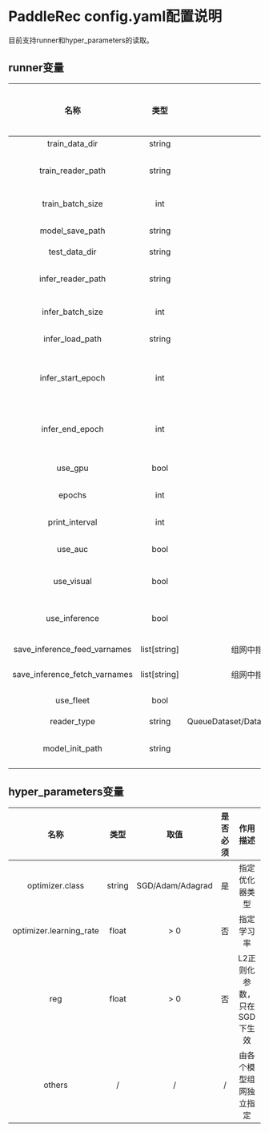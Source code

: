 # PaddleRec config.yaml配置说明

目前支持runner和hyper_parameters的读取。

## runner变量

|             名称              |     类型     |                           取值                            | 是否必须 |                               作用描述                               |
| :---------------------------: | :----------: | :-------------------------------------------------------: | :------: | :------------------------------------------------------------------: |
|             train_data_dir              |    string    |                           任意                            |    是    |                            指定训练数据目录                            |
|             train_reader_path              |    string    |                           任意                            |    是    |                指定训练时用的Reader()所在python文件地址                |
|             train_batch_size            |    int    |                           >= 1                           |    是    |                       指定train阶段的批训练样本数量                        |
|             model_save_path            |    string    |                           任意                           |    是    |                     指定train阶段完成后Save参数的地址                      |
|             test_data_dir              |    string    |                           任意                            |    是    |                            指定测试数据目录                            |
|             infer_reader_path              |    string    |                           任意                            |    是    |                指定测试时用的Reader()所在python文件地址                |
|             infer_batch_size            |    int    |                           >= 1                           |    是    |                       指定infer阶段的批训练样本数量                        |
|             infer_load_path            |    string    |                           任意                           |    是    |                     指定infer阶段开始时初始化模型地址                     |
|             infer_start_epoch            |    int    |                           >= 0                           |    是    |    初始化模型时从第几个epoch保留的参数开始加载（从0开始计数，包括本次）    |
|             infer_end_epoch            |    int    |                           >= 0                           |    是    |    初始化模型时到第几个epoch保留的参数停止加载（从0开始技术，不包括本次）    |
|             use_gpu            |    bool    |                           True/False                           |    是    |                       指定是否使用gpu，若为False则默认使用cpu                        |
|             epochs            |    int    |                           >= 1                           |    是    |                       指定train阶段需要训练几个epoch                        |
|             print_interval            |    int    |                           >= 1                           |    是    |                       训练指标打印batch间隔                        |
|             use_auc            |    bool    |                           True/False                           |    否    |                       在每个epoch开始时重置auc指标的值                        |
|             use_visual            |    bool    |                           True/False                           |    否    |                       开启模型训练的可视化功能，开启时需要安装visualDL                        |
|             use_inference            |    bool    |                           True/False                           |    否    |                     是否使用save_inference_model接口保存                      |
|             save_inference_feed_varnames         |    list[string]    |                      组网中指定Variable的name                      |    否    |                     预测模型的入口变量name                     |
|             save_inference_fetch_varnames         |    list[string]    |                      组网中指定Variable的name                      |    否    |                     预测模型的出口变量name                     |
|             use_fleet         |    bool    |                      True/False                      |    否    |                     指定是否使用分布式运行单机多卡或多机多卡                     |
|             reader_type         |    string    |                      QueueDataset/DataLoader/CustomizeDataLoader                    |    否    |                     指定使用的reader类型                     |
|             model_init_path         |    string    |                      任意                      |    否    |                     指定是否使用热启动，在训练初期加载初始化模型                     |


## hyper_parameters变量
|          名称           |  类型  |       取值       | 是否必须 |          作用描述           |
| :---------------------: | :----: | :--------------: | :------: | :-------------------------: |
|     optimizer.class     | string | SGD/Adam/Adagrad |    是    |       指定优化器类型        |
| optimizer.learning_rate | float  |       > 0        |    否    |         指定学习率          |
|           reg           | float  |       > 0        |    否    | L2正则化参数，只在SGD下生效 |
|         others          |   /    |        /         |    /     |   由各个模型组网独立指定    |
